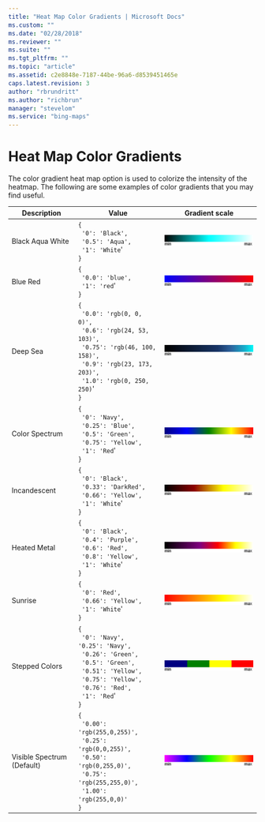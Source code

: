 ```yaml
---
title: "Heat Map Color Gradients | Microsoft Docs"
ms.custom: ""
ms.date: "02/28/2018"
ms.reviewer: ""
ms.suite: ""
ms.tgt_pltfrm: ""
ms.topic: "article"
ms.assetid: c2e8848e-7187-44be-96a6-d8539451465e
caps.latest.revision: 3
author: "rbrundritt"
ms.author: "richbrun"
manager: "stevelom"
ms.service: "bing-maps"
---
```

# Heat Map Color Gradients
The color gradient heat map option is used to colorize the intensity of the heatmap. The following are some examples of color gradients that you may find useful.

Description	               | Value	                                                                       | Gradient scale
--------------------------- | ---------------------------------------------------------------------------- | -----------------------------------
Black Aqua White           | `{`<br/>&nbsp; `'0': 'Black',`<br/>&nbsp; `'0.5': 'Aqua',`<br/>&nbsp; `'1': 'White`'<br/>`}`     | ![Black Aqua White Gradient](../../media/bmv8-heatmapcolorgradients-blackaquawhite.png)	 
Blue Red                   | `{`<br/>&nbsp; `'0.0': 'blue',`<br/>&nbsp; `'1': 'red`'<br/>`}`                             | ![Blue Red Gradient](../../media/bmv8-heatmapcolorgradients-bluered.png)	 
Deep Sea                   | `{`<br/>&nbsp; `'0.0': 'rgb(0, 0, 0)',`<br/>&nbsp; `'0.6': 'rgb(24, 53, 103)',`<br/>&nbsp; `'0.75': 'rgb(46, 100, 158)',`<br/>&nbsp; `'0.9': 'rgb(23, 173, 203)',`<br/>&nbsp; `'1.0': 'rgb(0, 250, 250)`'<br/>`}` | ![Deep Sea Gradient](../../media/bmv8-heatmapcolorgradients-deepsea.png) 	 
Color Spectrum             | `{`<br/>&nbsp; `'0': 'Navy',`<br/>&nbsp; `'0.25': 'Blue',`<br/>&nbsp; `'0.5': 'Green',`<br/>&nbsp; `'0.75': 'Yellow',`<br/>&nbsp; `'1': 'Red`'<br/>`}`  | ![Color Spectrum Gradient](../../media/bmv8-heatmapcolorgradients-colorspectrum.png)
Incandescent               | `{`<br/>&nbsp; `'0': 'Black',`<br/>&nbsp; `'0.33': 'DarkRed',`<br/>&nbsp; `'0.66': 'Yellow',`<br/>&nbsp; `'1': 'White`'<br/>`}`   | ![Incandescent Gradient](../../media/bmv8-heatmapcolorgradients-incandescent.png)	 
Heated Metal               | `{`<br/>&nbsp; `'0': 'Black',`<br/>&nbsp; `'0.4': 'Purple',`<br/>&nbsp; `'0.6': 'Red',`<br/>&nbsp; `'0.8': 'Yellow',`<br/>&nbsp; `'1': 'White`'<br/>`}` | ![Heated Metal Gradient](../../media/bmv8-heatmapcolorgradients-heatedmetal.png)	 
Sunrise	                   | `{`<br/>&nbsp; `'0': 'Red',`<br/>&nbsp; `'0.66': 'Yellow',`<br/>&nbsp; `'1': 'White`'<br/>`}`    | ![Sunrise Gradient](../../media/bmv8-heatmapcolorgradients-sunrise.png)	 
Stepped Colors             | `{`<br/>&nbsp; `'0': 'Navy',    '0.25': 'Navy',`<br/>&nbsp; `'0.26': 'Green',`<br/>&nbsp; `'0.5': 'Green',`<br/>&nbsp; `'0.51': 'Yellow',`<br/>&nbsp; `'0.75': 'Yellow',`<br/>&nbsp; `'0.76': 'Red',`<br/>&nbsp; `'1': 'Red`'<br/>`}`  | ![Stepped Colors Gradient](../../media/bmv8-heatmapcolorgradients-steppedcolors.png)	  	 
Visible Spectrum (Default) | `{`<br/>&nbsp; `'0.00': 'rgb(255,0,255)',`<br/>&nbsp; `'0.25': 'rgb(0,0,255)',`<br/>&nbsp; `'0.50': 'rgb(0,255,0)',`<br/>&nbsp; `'0.75': 'rgb(255,255,0)',`<br/>&nbsp; ` '1.00': 'rgb(255,0,0)'  `<br/>`}` | ![Visible Spectrum Gradient](../../media/bmv8-heatmapcolorgradients-visiblespectrum.png)	